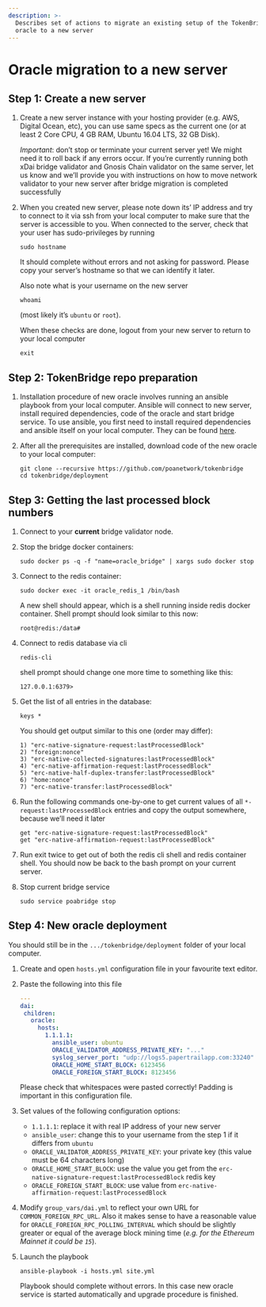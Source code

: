 ```yaml
---
description: >-
  Describes set of actions to migrate an existing setup of the TokenBridge
  oracle to a new server
---
```


# Oracle migration to a new server

## Step 1: Create a new server

1.  Create a new server instance with your hosting provider (e.g. AWS, Digital Ocean, etc), you can use same specs as the current one (or at least 2 Core CPU, 4 GB RAM, Ubuntu 16.04 LTS, 32 GB Disk).

    _Important_: don’t stop or terminate your current server yet! We might need it to roll back if any errors occur. If you’re currently running both xDai bridge validator and Gnosis Chain validator on the same server, let us know and we’ll provide you with instructions on how to move network validator to your new server after bridge migration is completed successfully
2.  When you created new server, please note down its’ IP address and try to connect to it via ssh from your local computer to make sure that the server is accessible to you. When connected to the server, check that your user has sudo-privileges by running

    ```
    sudo hostname
    ```

    It should complete without errors and not asking for password. Please copy your server’s hostname so that we can identify it later.

    Also note what is your username on the new server

    ```
    whoami
    ```

    (most likely it’s `ubuntu` or `root`).

    When these checks are done, logout from your new server to return to your local computer

    ```
    exit
    ```

## Step 2: TokenBridge repo preparation

1. Installation procedure of new oracle involves running an ansible playbook from your local computer. Ansible will connect to new server, install required dependencies, code of the oracle and start bridge service. To use ansible, you first need to install required dependencies and ansible itself on your local computer. They can be found [here](https://github.com/poanetwork/tokenbridge/blob/master/deployment/EXECUTION.md#dependencies).
2.  After all the prerequisites are installed, download code of the new oracle to your local computer:

    ```
    git clone --recursive https://github.com/poanetwork/tokenbridge
    cd tokenbridge/deployment
    ```

## Step 3: Getting the last processed block numbers

1. Connect to your **current** bridge validator node.
2.  Stop the bridge docker containers:

    ```
    sudo docker ps -q -f "name=oracle_bridge" | xargs sudo docker stop
    ```
3.  Connect to the redis container:

    ```
    sudo docker exec -it oracle_redis_1 /bin/bash
    ```

    A new shell should appear, which is a shell running inside redis docker container. Shell prompt should look similar to this now:

    ```
    root@redis:/data#
    ```
4.  Connect to redis database via cli

    ```
    redis-cli
    ```

    shell prompt should change one more time to something like this:

    ```
    127.0.0.1:6379>
    ```
5.  Get the list of all entries in the database:

    ```
    keys *
    ```

    You should get output similar to this one (order may differ):

    ```
    1) "erc-native-signature-request:lastProcessedBlock"
    2) "foreign:nonce"
    3) "erc-native-collected-signatures:lastProcessedBlock"
    4) "erc-native-affirmation-request:lastProcessedBlock"
    5) "erc-native-half-duplex-transfer:lastProcessedBlock"
    6) "home:nonce"
    7) "erc-native-transfer:lastProcessedBlock"
    ```
6.  Run the following commands one-by-one to get current values of all `*-request:lastProcessedBlock` entries and copy the output somewhere, because we’ll need it later

    ```
    get "erc-native-signature-request:lastProcessedBlock"
    get "erc-native-affirmation-request:lastProcessedBlock"
    ```
7. Run exit twice to get out of both the redis cli shell and redis container shell. You should now be back to the bash prompt on your current server.
8.  Stop current bridge service

    ```
    sudo service poabridge stop
    ```

## Step 4: New oracle deployment

You should still be in the `.../tokenbridge/deployment` folder of your local computer.

1. Create and open `hosts.yml` configuration file in your favourite text editor.
2.  Paste the following into this file

    ```yaml
    ---
    dai:
     children:
       oracle:
         hosts:
           1.1.1.1:
             ansible_user: ubuntu
             ORACLE_VALIDATOR_ADDRESS_PRIVATE_KEY: "..."
             syslog_server_port: "udp://logs5.papertrailapp.com:33240"
             ORACLE_HOME_START_BLOCK: 6123456
             ORACLE_FOREIGN_START_BLOCK: 8123456
    ```

    Please check that whitespaces were pasted correctly! Padding is important in this configuration file.
3.  Set values of the following configuration options:



    * `1.1.1.1`: replace it with real IP address of your new server
    * `ansible_user`: change this to your username from the step 1 if it differs from `ubuntu`
    * `ORACLE_VALIDATOR_ADDRESS_PRIVATE_KEY`: your private key (this value must be 64 characters long)
    * `ORACLE_HOME_START_BLOCK`: use the value you get from the `erc-native-signature-request:lastProcessedBlock` redis key
    * `ORACLE_FOREIGN_START_BLOCK`: use value from `erc-native-affirmation-request:lastProcessedBlock`
4. Modify `group_vars/dai.yml` to reflect your own URL for `COMMON_FOREIGN_RPC_URL`. Also it makes sense to have a reasonable value for `ORACLE_FOREIGN_RPC_POLLING_INTERVAL` which should be slightly greater or equal of the average block mining time (_e.g. for the Ethereum Mainnet it could be `15`_).
5.  Launch the playbook

    ```
    ansible-playbook -i hosts.yml site.yml
    ```

    Playbook should complete without errors. In this case new oracle service is started automatically and upgrade procedure is finished.
